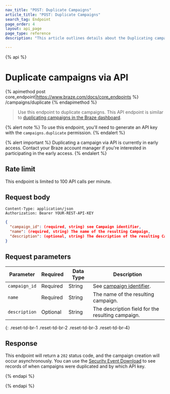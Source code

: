 ```yaml
---
nav_title: "POST: Duplicate Campaigns"
article_title: "POST: Duplicate Campaigns"
search_tag: Endpoint
page_order: 4
layout: api_page
page_type: reference
description: "This article outlines details about the Duplicating campaigns endpoint."

---
```

{% api %}
# Duplicate campaigns via API
{% apimethod post core_endpoint|https://www.braze.com/docs/core_endpoints %} 
/campaigns/duplicate
{% endapimethod %}

> Use this endpoint to duplicate campaigns. This API endpoint is similar to [duplicating campaigns in the Braze dashboard][1].

{% alert note %}
To use this endpoint, you'll need to generate an API key with the `campaigns.duplicate` permission.
{% endalert %}

{% alert important %}
Duplicating a campaign via API is currently in early access. Contact your Braze account manager if you're interested in participating in the early access.
{% endalert %}

## Rate limit

This endpoint is limited to 100 API calls per minute.

## Request body

```
Content-Type: application/json
Authorization: Bearer YOUR-REST-API-KEY
```

```json
{
  "campaign_id": (required, string) see Campaign identifier,
  "name": (required, string) The name of the resulting Campaign,
  "description": (optional, string) The description of the resulting Campaign,
}
```

## Request parameters

| Parameter | Required | Data Type | Description |
| --------- | ---------| --------- | ----------- |
|`campaign_id`| Required | String | See [campaign identifier]({{site.baseurl}}/api/identifier_types/). |
|`name`| Required | String | The name of the resulting campaign. |
|`description`| Optional | String | The description field for the resulting campaign. |
{: .reset-td-br-1 .reset-td-br-2 .reset-td-br-3  .reset-td-br-4}


## Response

This endpoint will return a `202` status code, and the campaign creation will occur asynchronously. You can use the [Security Event Download][2] to see records of when campaigns were duplicated and by which API key.

{% endapi %}


[1]: {{site.baseurl}}/user_guide/engagement_tools/campaigns/managing_campaigns/duplicating_segments_and_campaigns#duplicating-segments-campaigns-and-canvases
[2]: {{site.baseurl}}/user_guide/administrative/app_settings/company_settings/security_settings/?redirected=true#security-event-download

{% endapi %}